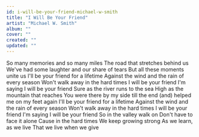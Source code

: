 ```yaml
---
id: i-will-be-your-friend-michael-w-smith
title: "I Will Be Your Friend"
artist: "Michael W. Smith"
album: ""
cover: ""
created: ""
updated: ""
---
```


So many memories and so many miles
The road that stretches behind us
We've had some laughter and our share of tears
But all these moments unite us
I'll be your friend for a lifetime
Against the wind and the rain of every season
Won't walk away in the hard times
I will be your friend
I'm saying I will be your friend
Sure as the river runs to the sea
High as the mountain that reaches
You were there by my side till the end
(and) helped me on my feet again
I'll be your friend for a lifetime
Against the wind and the rain of every season
Won't walk away in the hard times
I will be your friend
I'm saying I will be your friend
So in the valley walk on
Don't have to face it alone
Cause in the hard times
We keep growing strong
As we learn, as we live
That we live when we give